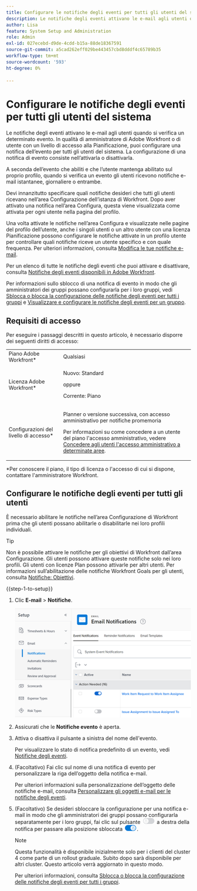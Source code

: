 ```yaml
---
title: Configurare le notifiche degli eventi per tutti gli utenti del sistema
description: Le notifiche degli eventi attivano le e-mail agli utenti quando si verifica un determinato evento. In qualità di amministratore di Adobe Workfront o di utente con un livello di accesso alla Pianificazione, puoi configurare una notifica dell’evento per tutti gli utenti del sistema. La configurazione di una notifica di evento consiste nell’attivarla o disattivarla.
author: Lisa
feature: System Setup and Administration
role: Admin
exl-id: 027ecebd-d9de-4cdd-b15a-88de18367591
source-git-commit: a5cad262eff029be443457cbd8dddf4c65789b35
workflow-type: tm+mt
source-wordcount: '593'
ht-degree: 0%

---
```


# Configurare le notifiche degli eventi per tutti gli utenti del sistema

<!-- Audited: 1/2024 -->

<!--DON'T DELETE, DRAFT OR HIDE THIS ARTICLE. IT IS LINKED TO THE PRODUCT, THROUGH THE CONTEXT SENSITIVE HELP LINKS-->

Le notifiche degli eventi attivano le e-mail agli utenti quando si verifica un determinato evento. In qualità di amministratore di Adobe Workfront o di utente con un livello di accesso alla Pianificazione, puoi configurare una notifica dell’evento per tutti gli utenti del sistema. La configurazione di una notifica di evento consiste nell’attivarla o disattivarla.

<!--Alina annotation on the word "all" in 2nd sentence: abive, drafted and remains QS only-->

A seconda dell’evento che abiliti e che l’utente mantenga abilitato sul proprio profilo, quando si verifica un evento gli utenti ricevono notifiche e-mail istantanee, giornaliere o entrambe.

Devi innanzitutto specificare quali notifiche desideri che tutti gli utenti ricevano nell’area Configurazione dell’istanza di Workfront. Dopo aver attivato una notifica nell’area Configura, questa viene visualizzata come attivata per ogni utente nella pagina del profilo.

Una volta attivate le notifiche nell’area Configura e visualizzate nelle pagine del profilo dell’utente, anche i singoli utenti o un altro utente con una licenza Pianificazione possono configurare le notifiche attivate in un profilo utente per controllare quali notifiche riceve un utente specifico e con quale frequenza. Per ulteriori informazioni, consulta [Modifica le tue notifiche e-mail](../../../workfront-basics/using-notifications/activate-or-deactivate-your-own-event-notifications.md).

Per un elenco di tutte le notifiche degli eventi che puoi attivare e disattivare, consulta [Notifiche degli eventi disponibili in Adobe Workfront](../../../administration-and-setup/manage-workfront/emails/event-notifications-available-in-wf.md).

Per informazioni sullo sblocco di una notifica di evento in modo che gli amministratori dei gruppi possano configurarla per i loro gruppi, vedi [Sblocca o blocca la configurazione delle notifiche degli eventi per tutti i gruppi](../../../administration-and-setup/manage-workfront/emails/unlock-configuration-of-event-notifications-for-groups.md) e [Visualizzare e configurare le notifiche degli eventi per un gruppo](../../../administration-and-setup/manage-groups/create-and-manage-groups/view-and-configure-event-notifications-group.md).

## Requisiti di accesso

Per eseguire i passaggi descritti in questo articolo, è necessario disporre dei seguenti diritti di accesso:

<table style="table-layout:auto"> 
 <col> 
 <col> 
 <tbody> 
  <tr> 
   <td role="rowheader">Piano Adobe Workfront*</td> 
   <td>Qualsiasi</td> 
  </tr> 
  <tr> 
   <td role="rowheader">Licenza Adobe Workfront*</td> 
   <td> <p>Nuovo: Standard</p>
 <p>oppure</p> 
<p>Corrente: Piano</p> 
</td> 
  </tr> 
  <tr> 
   <td role="rowheader">Configurazioni del livello di accesso*</td> 
   <td> <p>Planner o versione successiva, con accesso amministrativo per notifiche promemoria</p> <p>Per informazioni su come concedere a un utente del piano l'accesso amministrativo, vedere <a href="../../../administration-and-setup/add-users/configure-and-grant-access/grant-users-admin-access-certain-areas.md" class="MCXref xref">Concedere agli utenti l'accesso amministrativo a determinate aree</a>.</p> </td> 
  </tr> 
 </tbody> 
</table>

&#42;Per conoscere il piano, il tipo di licenza o l&#39;accesso di cui si dispone, contattare l&#39;amministratore Workfront.

## Configurare le notifiche degli eventi per tutti gli utenti

È necessario abilitare le notifiche nell’area Configurazione di Workfront prima che gli utenti possano abilitarle o disabilitarle nei loro profili individuali.

>[!TIP]
>
>Non è possibile attivare le notifiche per gli obiettivi di Workfront dall’area Configurazione. Gli utenti possono attivare queste notifiche solo nei loro profili. Gli utenti con licenze Plan possono attivarle per altri utenti. Per informazioni sull’abilitazione delle notifiche Workfront Goals per gli utenti, consulta [Notifiche: Obiettivi](../../../workfront-basics/using-notifications/notifications-goals.md).

{{step-1-to-setup}}

1. Clic **E-mail** > **Notifiche**.

   ![](assets/notifications-area-under-setup-emails.png)


1. Assicurati che le **Notifiche evento** è aperta.
1. Attiva o disattiva il pulsante a sinistra del nome dell&#39;evento.

   Per visualizzare lo stato di notifica predefinito di un evento, vedi [Notifiche degli eventi](../../../workfront-basics/using-notifications/event-notifications.md).

1. (Facoltativo) Fai clic sul nome di una notifica di evento per personalizzare la riga dell’oggetto della notifica e-mail.

   Per ulteriori informazioni sulla personalizzazione dell’oggetto delle notifiche e-mail, consulta [Personalizzare gli oggetti e-mail per le notifiche degli eventi](../../../administration-and-setup/manage-workfront/emails/custom-email-subjects-event-notification.md).

1. (Facoltativo) Se desideri sbloccare la configurazione per una notifica e-mail in modo che gli amministratori dei gruppi possano configurarla separatamente per i loro gruppi, fai clic sul pulsante ![](assets/lock-toggle-button.png) a destra della notifica per passare alla posizione sbloccata ![](assets/unlock-toggle-button.png).

   >[!NOTE]
   >
   >Questa funzionalità è disponibile inizialmente solo per i clienti del cluster 4 come parte di un rollout graduale. Subito dopo sarà disponibile per altri cluster. Questo articolo verrà aggiornato in questo modo.

   Per ulteriori informazioni, consulta [Sblocca o blocca la configurazione delle notifiche degli eventi per tutti i gruppi](../../../administration-and-setup/manage-workfront/emails/unlock-configuration-of-event-notifications-for-groups.md).
